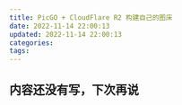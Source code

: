 ```yaml
---
title: PicGO + CloudFlare R2 构建自己的图床
date: 2022-11-14 22:00:13
updated: 2022-11-14 22:00:13
categories:
tags:
---
```


## 内容还没有写，下次再说